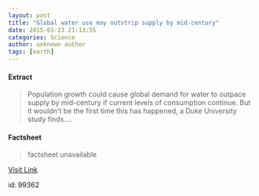```yaml
---
layout: post
title: "Global water use may outstrip supply by mid-century"
date: 2015-03-23 21:13:55
categories: Science
author: unknown author
tags: [earth]
---
```



#### Extract
>Population growth could cause global demand for water to outpace supply by mid-century if current levels of consumption continue. But it wouldn't be the first time this has happened, a Duke University study finds....

#### Factsheet
>factsheet unavailable

[Visit Link](http://phys.org/news346349628.html)

id:   99362


